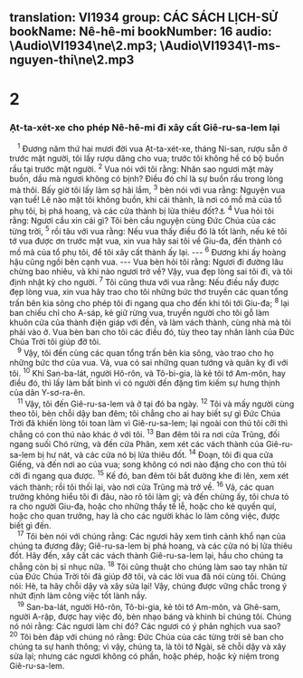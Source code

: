 translation: VI1934
group: CÁC SÁCH LỊCH-SỬ
bookName: Nê-hê-mi 
bookNumber: 16
audio: \Audio\VI1934\ne\2.mp3; \Audio\VI1934\1-ms-nguyen-thi\ne\2.mp3
-------

<div class="title"><h1>2</h1><h3>Ạt-ta-xét-xe cho phép Nê-hê-mi đi xây cất Giê-ru-sa-lem lại</h3></div>
<span class="verse ne_2_1"> <sup>1</sup> Đương năm thứ hai mươi đời vua Ạt-ta-xét-xe, tháng Ni-san, rượu sẵn ở trước mặt người, tôi lấy rượu dâng cho vua; trước tôi không hề có bộ buồn rầu tại trước mặt người. </span>
<span class="verse ne_2_2"><sup>2</sup> Vua nói với tôi rằng: Nhân sao ngươi mặt mày buồn, dầu mà ngươi không có bịnh? Điều đó chỉ là sự buồn rầu trong lòng mà thôi. Bấy giờ tôi lấy làm sợ hãi lắm, </span>
<span class="verse ne_2_3"><sup>3</sup> bèn nói với vua rằng: Nguyện vua vạn tuế! Lẽ nào mặt tôi không buồn, khi cái thành, là nơi có mồ mả của tổ phụ tôi, bị phá hoang, và các cửa thành bị lửa thiêu đốt?<a data-toggle="tooltip" data-placement="bottom" title="2Vua 25:8-10; 2Su 36:19; Gie 52:12-14">⚓</a></span>
<span class="verse ne_2_4"><sup>4</sup> Vua hỏi tôi rằng: Ngươi cầu xin cái gì? Tôi bèn cầu nguyện cùng Đức Chúa của các từng trời, </span>
<span class="verse ne_2_5"><sup>5</sup> rồi tâu với vua rằng: Nếu vua thấy điều đó là tốt lành, nếu kẻ tôi tớ vua được ơn trước mặt vua, xin vua hãy sai tôi về Giu-đa, đến thành có mồ mả của tổ phụ tôi, để tôi xây cất thành ấy lại. --- </span>
<span class="verse ne_2_6"><sup>6</sup> Đương khi ấy hoàng hậu cũng ngồi bên cạnh vua. --- Vua bèn hỏi tôi rằng: Ngươi đi đường lâu chừng bao nhiêu, và khi nào ngươi trở về? Vậy, vua đẹp lòng sai tôi đi, và tôi định nhật kỳ cho người. </span>
<span class="verse ne_2_7"><sup>7</sup> Tôi cũng thưa với vua rằng: Nếu điều nầy được đẹp lòng vua, xin vua hãy trao cho tôi những bức thơ truyền các quan tổng trấn bên kia sông cho phép tôi đi ngang qua cho đến khi tôi tới Giu-đa; </span>
<span class="verse ne_2_8"><sup>8</sup> lại ban chiếu chỉ cho A-sáp, kẻ giữ rừng vua, truyền người cho tôi gỗ làm khuôn cửa của thành điện giáp với đền, và làm vách thành, cùng nhà mà tôi phải vào ở. Vua bèn ban cho tôi các điều đó, tùy theo tay nhân lành của Đức Chúa Trời tôi giúp đỡ tôi. <br/></span>
<span class="verse ne_2_9"> <sup>9</sup> Vậy, tôi đến cùng các quan tổng trấn bên kia sông, vào trao cho họ những bức thơ của vua. Vả, vua có sai những quan tướng và quân kỵ đi với tôi. </span>
<span class="verse ne_2_10"><sup>10</sup> Khi San-ba-lát, người Hô-rôn, và Tô-bi-gia, là kẻ tôi tớ Am-môn, hay điều đó, thì lấy làm bất bình vì có người đến đặng tìm kiếm sự hưng thịnh của dân Y-sơ-ra-ên. <br/></span>
<span class="verse ne_2_11"> <sup>11</sup> Vậy, tôi đến Giê-ru-sa-lem và ở tại đó ba ngày. </span>
<span class="verse ne_2_12"><sup>12</sup> Tôi và mấy người cùng theo tôi, bèn chỗi dậy ban đêm; tôi chẳng cho ai hay biết sự gì Đức Chúa Trời đã khiến lòng tôi toan làm vì Giê-ru-sa-lem; lại ngoài con thú tôi cỡi thì chẳng có con thú nào khác ở với tôi. </span>
<span class="verse ne_2_13"><sup>13</sup> Ban đêm tôi ra nơi cửa Trũng, đối ngang suối Chó rừng, và đến cửa Phân, xem xét các vách thành của Giê-ru-sa-lem bị hư nát, và các cửa nó bị lửa thiêu đốt. </span>
<span class="verse ne_2_14"><sup>14</sup> Đoạn, tôi đi qua cửa Giếng, và đến nơi ao của vua; song không có nơi nào đặng cho con thú tôi cỡi đi ngang qua được. </span>
<span class="verse ne_2_15"><sup>15</sup> Kế đó, ban đêm tôi bắt đường khe đi lên, xem xét vách thành; rồi tôi thối lại, vào nơi cửa Trũng mà trở về. </span>
<span class="verse ne_2_16"><sup>16</sup> Vả, các quan trưởng không hiểu tôi đi đâu, nào rõ tôi làm gì; và đến chừng ấy, tôi chưa tỏ ra cho người Giu-đa, hoặc cho những thầy tế lễ, hoặc cho kẻ quyền quí, hoặc cho quan trưởng, hay là cho các người khác lo làm công việc, được biết gì đến. <br/></span>
<span class="verse ne_2_17"> <sup>17</sup> Tôi bèn nói với chúng rằng: Các ngươi hãy xem tình cảnh khổ nạn của chúng ta đương đây; Giê-ru-sa-lem bị phá hoang, và các cửa nó bị lửa thiêu đốt. Hãy đến, xây cất các vách thành Giê-ru-sa-lem lại, hầu cho chúng ta chẳng còn bị sỉ nhục nữa. </span>
<span class="verse ne_2_18"><sup>18</sup> Tôi cũng thuật cho chúng làm sao tay nhân từ của Đức Chúa Trời tôi đã giúp đỡ tôi, và các lời vua đã nói cùng tôi. Chúng nói: Hè, ta hãy chỗi dậy và xây sửa lại! Vậy, chúng được vững chắc trong ý nhứt định làm công việc tốt lành nầy. <br/></span>
<span class="verse ne_2_19"> <sup>19</sup> San-ba-lát, người Hô-rôn, Tô-bi-gia, kẻ tôi tớ Am-môn, và Ghê-sam, người A-rập, được hay việc đó, bèn nhạo báng và khinh bỉ chúng tôi. Chúng nó nói rằng: Các ngươi làm chi đó? Các ngươi có ý phản nghịch vua sao? </span>
<span class="verse ne_2_20"><sup>20</sup> Tôi bèn đáp với chúng nó rằng: Đức Chúa của các từng trời sẽ ban cho chúng ta sự hanh thông; vì vậy, chúng ta, là tôi tớ Ngài, sẽ chỗi dậy và xây sửa lại; nhưng các ngươi không có phần, hoặc phép, hoặc kỷ niệm trong Giê-ru-sa-lem. <br/></span>
